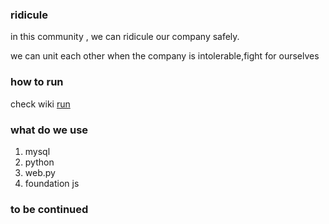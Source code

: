 ### ridicule

in this community , we can ridicule our company safely.

we can unit each other when the company is intolerable,fight for ourselves

### how to run 

check wiki [run](https://github.com/wcong/ridicule/wiki/run)

### what do we use
1.  mysql 
2.  python
3.  web.py
4.  foundation js

### to be continued
